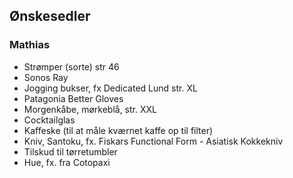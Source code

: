 ## Ønskesedler

<!-- ### Zoey

* Klistermærkebøger 
* Vandflaske med enhjørning: (<https://www.pixizoo.dk/skip-hop-zoo-drikkedunk-stal-enhjorning>)
* Gonge føleskiver - meget gerne brugte (<https://legeakademiet.dk/foleskiver-saet-a-19-2117.html>)

### Molly

* Pensler
* Lærreder
* Staffeli
* Malerpalette
* Clay perler 
* Flade perler (<https://www.smyks.dk/shop/93-fimo-ler-perler/19847-fimo-perler-startsaet-heishi-moentform-blandede-med-tilbehoer-8x1-mm-ca-2850-stk/>)
* Aarhus Tigers leggings (Nike Pro Tights (lange), str 146-156) (<https://aarhustigerscheerleaders.dk/cms/ShopOverview.aspx>)
* Ballet trøje str. 10-12 år (<https://www.balletbutikken.dk/shop/graa-wear-moi-7103p.html>)
* Ballet leggings med fødder i hvid str. 152
* Squishmallows 50 cm
* Stratego (brætspil)
* Morgenkåbe i pastelfarve (ensfarvet) str. 152
* Squishville slikbutik (<https://www.legeland.dk/brand/squishville-squismallows/squishville-slikbutik.htm>)
* kinaskak
* Vandflaske (<https://eu.waterdrop.com/products/frida-kahlo-glass>)
* forklæde til store børn. cirka str 156. neutral farve. -->

### Mathias

* Strømper (sorte) str 46
* Sonos Ray
* Jogging bukser, fx Dedicated Lund str. XL
* Patagonia Better Gloves
* Morgenkåbe, mørkeblå, str. XXL
* Cocktailglas
* Kaffeske (til at måle kværnet kaffe op til filter)
* Kniv, Santoku, fx. Fiskars Functional Form - Asiatisk Kokkekniv
* Tilskud til tørretumbler
* Hue, fx. fra Cotopaxi

<!-- 
### Line

* The Fibre Fuelled Cookbook: Inspiring Plant-Based Recipes to Turbocharge Your Health (<https://www.williamdam.dk/the-fibre-fuelled-cookbook-inspiring-plant-based-recipes-to-turbocharge-your-health__2671403>)
* Girls just wanna have funds (<https://www.saxo.com/dk/girls-just-wanna-have-funds_bog_9780241607800>)
* At leve med AD(H)D (<https://www.bog-ide.dk/produkt/2236620/charlotte-jokumsen-og-christina-wex-at-leve-med-adhd>)
* Håndvægte 6 kg 
* Cupholder til ladcykel
* Ismaske til øjnene fra Matas 
* Serum (<https://www.sephora.dk/p/excess-oil-solution-with-20--niacinamide---face-serum-P10043115.html>)
* Serum (<https://eu.theinkeylist.com/products/collagen-booster>)
* Øjencreme (<https://eu.theinkeylist.com/products/retinol-eye-cream>)
* Peel (<https://eu.theinkeylist.com/products/apple-cider-vinegar-acid-peel>)
* Læbepomade (<https://www.sephora.dk/p/face-lip-balm---stick-protecteur-levres-spf20-P3763077.html>)
* Solcreme (<https://www.sephora.dk/p/mineral-uv-filters-spf-30-with-antioxidants-P10017419.html>)
* T-shirt, str. L (<https://shop.drc.ngo/products/womens-rights-are-human-rights-1>)
* Håndmaske (<https://www.sephora.dk/p/hydra-reset---intensive-recovery-hand-mask-P10021319.html>)
* Gavekort til Sephora -->